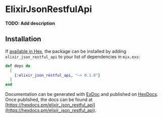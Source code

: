 # ElixirJsonRestfulApi

**TODO: Add description**

## Installation

If [available in Hex](https://hex.pm/docs/publish), the package can be installed
by adding `elixir_json_restful_api` to your list of dependencies in `mix.exs`:

```elixir
def deps do
  [
    {:elixir_json_restful_api, "~> 0.1.0"}
  ]
end
```

Documentation can be generated with [ExDoc](https://github.com/elixir-lang/ex_doc)
and published on [HexDocs](https://hexdocs.pm). Once published, the docs can
be found at [https://hexdocs.pm/elixir_json_restful_api](https://hexdocs.pm/elixir_json_restful_api).

